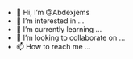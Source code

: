 - 👋 Hi, I’m @Abdexjems
- 👀 I’m interested in ...
- 🌱 I’m currently learning ...
- 💞️ I’m looking to collaborate on ...
- 📫 How to reach me ...

<!---
Abdexjems/Abdexjems is a ✨ special ✨ repository because its `README.md` (this file) appears on your GitHub profile.
You can click the Preview link to take a look at your changes.
--->
